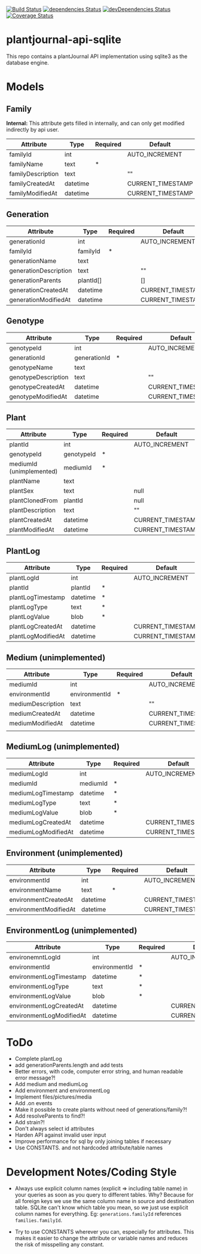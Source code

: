[![Build Status](https://travis-ci.org/Nostradamos/plantjournal-api-sqlite.svg?branch=master)](https://travis-ci.org/Nostradamos/plantjournal-api-sqlite)
[![dependencies Status](https://david-dm.org/Nostradamos/plantjournal/status.svg)](https://david-dm.org/Nostradamos/plantjournal) [![devDependencies Status](https://david-dm.org/Nostradamos/plantjournal-api-sqlite/dev-status.svg)](https://david-dm.org/Nostradamos/plantjournal?type=dev)
[![Coverage Status](https://coveralls.io/repos/github/Nostradamos/plantjournal-api-sqlite/badge.svg?branch=master)](https://coveralls.io/github/Nostradamos/plantjournal-api-sqlite?branch=master)

plantjournal-api-sqlite
=======================

This repo contains a plantJournal API implementation using sqlite3 as the database engine.

Models
======

## Family

**Internal:** This attribute gets filled in internally, and can only get modified indirectly by api user.

|     Attribute     |   Type   | Required |      Default      | Internal | Description |
| ----------------- | -------- | -------- | ----------------- | -------- | ----------- |
| familyId          | int      |          | AUTO_INCREMENT    | *        |             |
| familyName        | text     | *        |                   |          |             |
| familyDescription | text     |          | ""                |          |             |
| familyCreatedAt   | datetime |          | CURRENT_TIMESTAMP | *        |             |
| familyModifiedAt  | datetime |          | CURRENT_TIMESTAMP | *        |             |

## Generation

|       Attribute       |   Type    | Required |      Default      | Internal | Description |
| --------------------- | --------- | -------- | ----------------- | -------- | ----------- |
| generationId          | int       |          | AUTO_INCREMENT    | *        |             |
| familyId              | familyId  | *        |                   |          |             |
| generationName        | text      |          |                   |          |             |
| generationDescription | text      |          | ""                |          |             |
| generationParents     | plantId[] |          | []                |          |             |
| generationCreatedAt   | datetime  |          | CURRENT_TIMESTAMP | *        |             |
| generationModifiedAt  | datetime  |          | CURRENT_TIMESTAMP | *        |             |

## Genotype

|      Attribute      |     Type     | Required |      Default      | Internal | Description |
| ------------------- | ------------ | -------- | ----------------- | -------- | ----------- |
| genotypeId          | int          |          | AUTO_INCREMENT    | *        |             |
| generationId        | generationId | *        |                   |          |             |
| genotypeName        | text         |          |                   |          |             |
| genotypeDescription | text         |          | ""                |          |             |
| genotypeCreatedAt   | datetime     |          | CURRENT_TIMESTAMP | *        |             |
| genotypeModifiedAt  | datetime     |          | CURRENT_TIMESTAMP | *        |             |

## Plant

|        Attribute         |    Type    | Required |      Default      | Internal | Description |
| ------------------------ | ---------- | -------- | ----------------- | -------- | ----------- |
| plantId                  | int        |          | AUTO_INCREMENT    | *        |             |
| genotypeId               | genotypeId | *        |                   |          |             |
| mediumId (unimplemented) | mediumId   | *        |                   |          |             |
| plantName                | text       |          |                   |          |             |
| plantSex                 | text       |          | null              |          |             |
| plantClonedFrom          | plantId    |          | null              |          |             |
| plantDescription         | text       |          | ""                |          |             |
| plantCreatedAt           | datetime   |          | CURRENT_TIMESTAMP | *        |             |
| plantModifiedAt          | datetime   |          | CURRENT_TIMESTAMP | *        |             |

## PlantLog

|     Attribute      |   Type   | Required |      Default      | Internal | Description |
| ------------------ | -------- | -------- | ----------------- | -------- | ----------- |
| plantLogId         | int      |          | AUTO_INCREMENT    | *        |             |
| plantId            | plantId  | *        |                   |          |             |
| plantLogTimestamp  | datetime | *        |                   |          |             |
| plantLogType       | text     | *        |                   |          |             |
| plantLogValue      | blob     | *        |                   |          |             |
| plantLogCreatedAt  | datetime |          | CURRENT_TIMESTAMP | *        |             |
| plantLogModifiedAt | datetime |          | CURRENT_TIMESTAMP | *        |             |

## Medium (unimplemented)

|     Attribute     |     Type      | Required |      Default      | Internal | Description |
| ----------------- | ------------- | -------- | ----------------- | -------- | ----------- |
| mediumId          | int           |          | AUTO_INCREMENT    | *        |             |
| environmentId     | environmentId | *        |                   |          |             |
| mediumDescription | text          |          | ""                |          |             |
| mediumCreatedAt   | datetime      |          | CURRENT_TIMESTAMP | *        |             |
| mediumModifiedAt  | datetime      |          | CURRENT_TIMESTAMP | *        |             |
|                   |               |          |                   |          |             |


## MediumLog (unimplemented)
|      Attribute      |   Type   | Required |      Default      | Internal | Description |
| ------------------- | -------- | -------- | ----------------- | -------- | ----------- |
| mediumLogId         | int      |          | AUTO_INCREMENT    | *        |             |
| mediumId            | mediumId | *        |                   |          |             |
| mediumLogTimestamp  | datetime | *        |                   |          |             |
| mediumLogType       | text     | *        |                   |          |             |
| mediumLogValue      | blob     | *        |                   |          |             |
| mediumLogCreatedAt  | datetime |          | CURRENT_TIMESTAMP | *        |             |
| mediumLogModifiedAt | datetime |          | CURRENT_TIMESTAMP | *        |             |



## Environment (unimplemented)

|       Attribute       |   Type   | Required |      Default      | Internal | Description |
| --------------------- | -------- | -------- | ----------------- | -------- | ----------- |
| environmentId         | int      |          | AUTO_INCREMENT    | *        |             |
| environmentName       | text     | *        |                   |          |             |
| environmentCreatedAt  | datetime |          | CURRENT_TIMESTAMP | *        |             |
| environmentModifiedAt | datetime |          | CURRENT_TIMESTAMP | *        |             |

## EnvironmentLog (unimplemented)

|        Attribute         |     Type      | Required |      Default      | Internal | Description |
| ------------------------ | ------------- | -------- | ----------------- | -------- | ----------- |
| environemntLogId         | int           |          | AUTO_INCREMENT    | *        |             |
| environmentId            | environmentId | *        |                   |          |             |
| environmentLogTimestamp  | datetime      | *        |                   |          |             |
| environmentLogType       | text          | *        |                   |          |             |
| environmentLogValue      | blob          | *        |                   |          |             |
| environmentLogCreatedAt  | datetime      |          | CURRENT_TIMESTAMP | *        |             |
| environmentLogModifiedAt | datetime      |          | CURRENT_TIMESTAMP | *        |             |


ToDo
=====
* Complete plantLog
* add generationParents.length and add tests
* Better errors, with code, computer error string, and human readable error message?!
* Add medium and mediumLog
* Add environment and environmentLog
* Implement files/pictures/media
* Add .on events
* Make it possible to create plants without need of generations/family?!
* Add resolveParents to find?!
* Add strain?!
* Don't always select id attributes
* Harden API against invalid user input
* Improve performance for sql by only joining tables if necessary
* Use CONSTANTS. and not hardcoded attribute/table names

Development Notes/Coding Style
==============================

* Always use explicit column names (explicit => including table name) in your queries as soon as you query to different tables. Why? Because for all foreign keys we use the same column name in source and destination table. SQLite can't know which table you mean, so we just use explicit column names for everything. Eg: `generations.familyId` references `families.familyId`.

* Try to use CONSTANTS wherever you can, especially for attributes. This makes it easier to change the attribute or variable names and reduces the risk of misspelling any constant.

